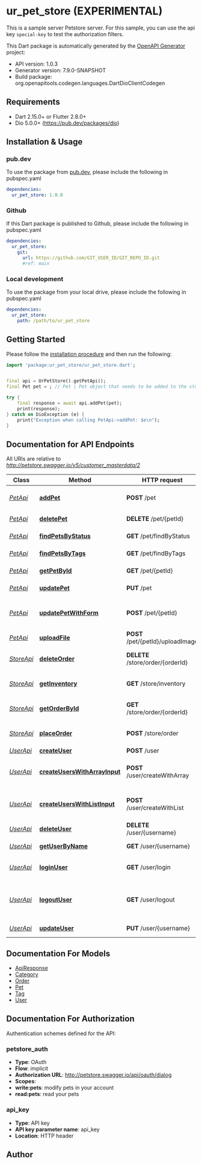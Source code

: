 # ur_pet_store (EXPERIMENTAL)
This is a sample server Petstore server. For this sample, you can use the api key
`special-key` to test the authorization filters.


This Dart package is automatically generated by the [OpenAPI Generator](https://openapi-generator.tech) project:

- API version: 1.0.3
- Generator version: 7.9.0-SNAPSHOT
- Build package: org.openapitools.codegen.languages.DartDioClientCodegen

## Requirements

* Dart 2.15.0+ or Flutter 2.8.0+
* Dio 5.0.0+ (https://pub.dev/packages/dio)

## Installation & Usage

### pub.dev
To use the package from [pub.dev](https://pub.dev), please include the following in pubspec.yaml
```yaml
dependencies:
  ur_pet_store: 1.0.0
```

### Github
If this Dart package is published to Github, please include the following in pubspec.yaml
```yaml
dependencies:
  ur_pet_store:
    git:
      url: https://github.com/GIT_USER_ID/GIT_REPO_ID.git
      #ref: main
```

### Local development
To use the package from your local drive, please include the following in pubspec.yaml
```yaml
dependencies:
  ur_pet_store:
    path: /path/to/ur_pet_store
```

## Getting Started

Please follow the [installation procedure](#installation--usage) and then run the following:

```dart
import 'package:ur_pet_store/ur_pet_store.dart';


final api = UrPetStore().getPetApi();
final Pet pet = ; // Pet | Pet object that needs to be added to the store

try {
    final response = await api.addPet(pet);
    print(response);
} catch on DioException (e) {
    print("Exception when calling PetApi->addPet: $e\n");
}

```

## Documentation for API Endpoints

All URIs are relative to *http://petstore.swagger.io/v5/customer_masterdata/2*

Class | Method | HTTP request | Description
------------ | ------------- | ------------- | -------------
[*PetApi*](doc/PetApi.md) | [**addPet**](doc/PetApi.md#addpet) | **POST** /pet | Add a new pet to the store
[*PetApi*](doc/PetApi.md) | [**deletePet**](doc/PetApi.md#deletepet) | **DELETE** /pet/{petId} | Deletes a pet
[*PetApi*](doc/PetApi.md) | [**findPetsByStatus**](doc/PetApi.md#findpetsbystatus) | **GET** /pet/findByStatus | Finds Pets by status
[*PetApi*](doc/PetApi.md) | [**findPetsByTags**](doc/PetApi.md#findpetsbytags) | **GET** /pet/findByTags | Finds Pets by tags
[*PetApi*](doc/PetApi.md) | [**getPetById**](doc/PetApi.md#getpetbyid) | **GET** /pet/{petId} | Find pet by ID
[*PetApi*](doc/PetApi.md) | [**updatePet**](doc/PetApi.md#updatepet) | **PUT** /pet | Update an existing pet
[*PetApi*](doc/PetApi.md) | [**updatePetWithForm**](doc/PetApi.md#updatepetwithform) | **POST** /pet/{petId} | Updates a pet in the store with form data
[*PetApi*](doc/PetApi.md) | [**uploadFile**](doc/PetApi.md#uploadfile) | **POST** /pet/{petId}/uploadImage | uploads an image
[*StoreApi*](doc/StoreApi.md) | [**deleteOrder**](doc/StoreApi.md#deleteorder) | **DELETE** /store/order/{orderId} | Delete purchase order by ID
[*StoreApi*](doc/StoreApi.md) | [**getInventory**](doc/StoreApi.md#getinventory) | **GET** /store/inventory | Returns pet inventories by status
[*StoreApi*](doc/StoreApi.md) | [**getOrderById**](doc/StoreApi.md#getorderbyid) | **GET** /store/order/{orderId} | Find purchase order by ID
[*StoreApi*](doc/StoreApi.md) | [**placeOrder**](doc/StoreApi.md#placeorder) | **POST** /store/order | Place an order for a pet
[*UserApi*](doc/UserApi.md) | [**createUser**](doc/UserApi.md#createuser) | **POST** /user | Create user
[*UserApi*](doc/UserApi.md) | [**createUsersWithArrayInput**](doc/UserApi.md#createuserswitharrayinput) | **POST** /user/createWithArray | Creates list of users with given input array
[*UserApi*](doc/UserApi.md) | [**createUsersWithListInput**](doc/UserApi.md#createuserswithlistinput) | **POST** /user/createWithList | Creates list of users with given input array
[*UserApi*](doc/UserApi.md) | [**deleteUser**](doc/UserApi.md#deleteuser) | **DELETE** /user/{username} | Delete user
[*UserApi*](doc/UserApi.md) | [**getUserByName**](doc/UserApi.md#getuserbyname) | **GET** /user/{username} | Get user by user name
[*UserApi*](doc/UserApi.md) | [**loginUser**](doc/UserApi.md#loginuser) | **GET** /user/login | Logs user into the system
[*UserApi*](doc/UserApi.md) | [**logoutUser**](doc/UserApi.md#logoutuser) | **GET** /user/logout | Logs out current logged in user session
[*UserApi*](doc/UserApi.md) | [**updateUser**](doc/UserApi.md#updateuser) | **PUT** /user/{username} | Updated user


## Documentation For Models

 - [ApiResponse](doc/ApiResponse.md)
 - [Category](doc/Category.md)
 - [Order](doc/Order.md)
 - [Pet](doc/Pet.md)
 - [Tag](doc/Tag.md)
 - [User](doc/User.md)


## Documentation For Authorization


Authentication schemes defined for the API:
### petstore_auth

- **Type**: OAuth
- **Flow**: implicit
- **Authorization URL**: http://petstore.swagger.io/api/oauth/dialog
- **Scopes**: 
 - **write:pets**: modify pets in your account
 - **read:pets**: read your pets

### api_key

- **Type**: API key
- **API key parameter name**: api_key
- **Location**: HTTP header


## Author



